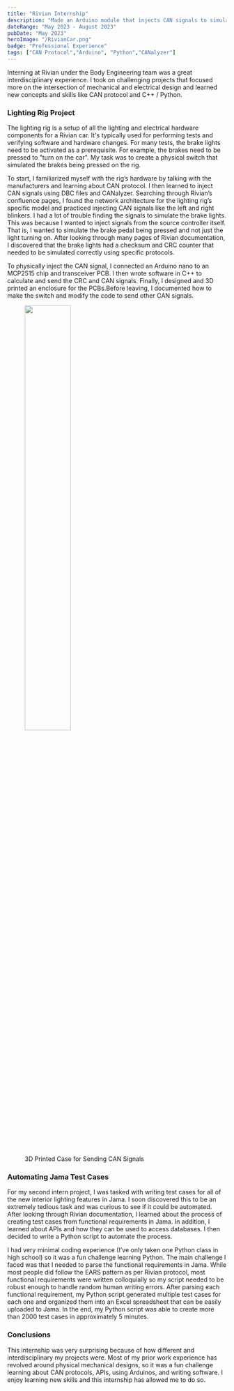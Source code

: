 ```yaml
---
title: "Rivian Internship"
description: "Made an Arduino module that injects CAN signals to simulate brakes being pressed on a lighting rig. Created a python software that automated the creation of test cases in Jama."
dateRange: "May 2023 - August 2023"
pubDate: "May 2023"
heroImage: "/RivianCar.png"
badge: "Professional Experience"
tags: ["CAN Protocol","Arduino", "Python","CANalyzer"]
---
```


Interning at Rivian under the Body Engineering team was a great interdisciplinary experience. I took on challenging projects that focused more on the intersection of mechanical and electrical design and learned new concepts and skills like CAN protocol and C++ / Python.

<h3>Lighting Rig Project</h3>

The lighting rig is a setup of all the lighting and electrical hardware components for a Rivian car. It's typically used for performing tests and verifying software and hardware changes. For many tests, the brake lights need to be activated as a prerequisite. For example, the brakes need to be pressed to "turn on the car". My task was to create a physical switch that simulated the brakes being pressed on the rig.

To start, I familiarized myself with the rig’s hardware by talking with the manufacturers and learning about CAN protocol. I then learned to inject CAN signals using DBC files and CANalyzer. Searching through Rivian’s confluence pages, I found the network architecture for the lighting rig’s specific model and practiced injecting CAN signals like the left and right blinkers. I had a lot of trouble finding the signals to simulate the brake lights. This was because I wanted to inject signals from the source controller itself. That is, I wanted to simulate the brake pedal being pressed and not just the light turning on. After looking through many pages of Rivian documentation, I discovered that the brake lights had a checksum and CRC counter that needed to be simulated correctly using specific protocols.

To physically inject the CAN signal, I connected an Arduino nano to an MCP2515 chip and transceiver PCB. I then wrote software in C++ to calculate and send the CRC and CAN signals. Finally, I designed and 3D printed an enclosure for the PCBs.Before leaving, I documented how to make the switch and modify the code to send other CAN signals.

<figure>
    <img src="/BrakeLightSwitch.png" width="50%" />
    <figcaption>3D Printed Case for Sending CAN Signals</figcaption>
</figure>

<h3>Automating Jama Test Cases</h3>

For my second intern project, I was tasked with writing test cases for all of the new interior lighting features in Jama. I soon discovered this to be an extremely tedious task and was curious to see if it could be automated. After looking through Rivian documentation, I learned about the process of creating test cases from functional requirements in Jama. In addition, I learned about APIs and how they can be used to access databases. I then decided to write a Python script to automate the process.

I had very minimal coding experience (I’ve only taken one Python class in high school) so it was a fun challenge learning Python. The main challenge I faced was that I needed to parse the functional requirements in Jama. While most people did follow the EARS pattern as per Rivian protocol, most functional requirements were written colloquially so my script needed to be robust enough to handle random human writing errors. After parsing each functional requirement, my Python script generated multiple test cases for each one and organized them into an Excel spreadsheet that can be easily uploaded to Jama. In the end, my Python script was able to create more than 2000 test cases in approximately 5 minutes.

<h3>Conclusions</h3>

This internship was very surprising because of how different and interdisciplinary my projects were. Most of my prior work experience has revolved around physical mechanical designs, so it was a fun challenge learning about CAN protocols, APIs, using Arduinos, and writing software. I enjoy learning new skills and this internship has allowed me to do so.